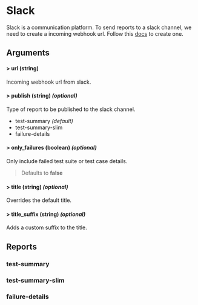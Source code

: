 # Slack

Slack is a communication platform. To send reports to a slack channel, we need to create a incoming webhook url. Follow this [docs](https://api.slack.com/messaging/webhooks) to create one.

## Arguments

#### > url (string)

Incoming webhook url from slack.

#### > publish (string) _(optional)_

Type of report to be published to the slack channel.

- test-summary _(default)_
- test-summary-slim
- failure-details

#### > only_failures (boolean) _(optional)_

Only include failed test suite or test case details.

> Defaults to **false**

#### > title (string) _(optional)_

Overrides the default title.

#### > title_suffix (string) _(optional)_

Adds a custom suffix to the title.

## Reports

### test-summary

### test-summary-slim

### failure-details